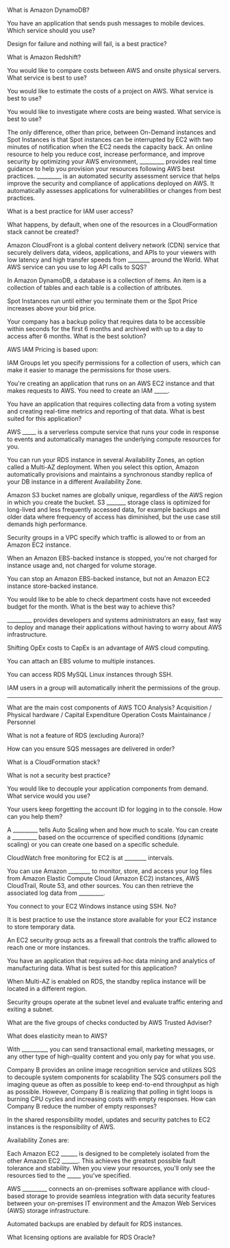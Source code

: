 What is Amazon DynamoDB?

You have an application that sends push messages to mobile devices. Which service should you use?

Design for failure and nothing will fail, is a best practice?

What is Amazon Redshift?

You would like to compare costs between AWS and onsite physical servers. What service is best to use?

You would like to estimate the costs of a project on AWS. What service is best to use?

You would like to investigate where costs are being wasted. What service is best to use?

The only difference, other than price, between On-Demand instances and Spot Instances is that Spot instances can be interrupted by EC2 with two minutes of notification when the EC2 needs the capacity back.
An online resource to help you reduce cost, increase performance, and improve security by optimizing your AWS environment, _________ provides real time guidance to help you provision your resources following AWS best practices.
_________ is an automated security assessment service that helps improve the security and compliance of applications deployed on AWS. It automatically assesses applications for vulnerabilities or changes from best practices.

What is a best practice for IAM user access?

What happens, by default, when one of the resources in a CloudFormation stack cannot be created?

Amazon CloudFront is a global content delivery network (CDN) service that securely delivers data, videos, applications, and APIs to your viewers with low latency and high transfer speeds from ________ around the World.
What AWS service can you use to log API calls to SQS?

In Amazon DynamoDB, a database is a collection of items. An item is a collection of tables and each table is a collection of attributes.

Spot Instances run until either you terminate them or the Spot Price increases above your bid price.

Your company has a backup policy that requires data to be accessible within seconds for the first 6 months and archived with up to a day to access after 6 months. What is the best solution?

AWS IAM Pricing is based upon:

IAM Groups let you specify permissions for a collection of users, which can make it easier to manage the permissions for those users.

You're creating an application that runs on an AWS EC2 instance and that makes requests to AWS. You need to create an IAM _____.

You have an application that requires collecting data from a voting system and creating real-time metrics and reporting of that data. What is best suited for this application?

AWS _____ is a serverless compute service that runs your code in response to events and automatically manages the underlying compute resources for you.

You can run your RDS instance in several Availability Zones, an option called a Multi-AZ deployment. When you select this option, Amazon automatically provisions and maintains a synchronous standby replica of your DB instance in a different Availability Zone.

Amazon S3 bucket names are globally unique, regardless of the AWS region in which you create the bucket.
S3 _______ storage class is optimized for long-lived and less frequently accessed data, for example backups and older data where frequency of access has diminished, but the use case still demands high performance.

Security groups in a VPC specify which traffic is allowed to or from an Amazon EC2 instance.

When an Amazon EBS-backed instance is stopped, you're not charged for instance usage and, not charged for volume storage.

You can stop an Amazon EBS-backed instance, but not an Amazon EC2 instance store-backed instance.

You would like to be able to check department costs have not exceeded budget for the month. What is the best way to achieve this?

_________ provides developers and systems administrators an easy, fast way to deploy and manage their applications without having to worry about AWS infrastructure.

Shifting OpEx costs to CapEx is an advantage of AWS cloud computing.

You can attach an EBS volume to multiple instances.

You can access RDS MySQL Linux instances through SSH.

IAM users in a group will automatically inherit the permissions of the group.

____________________________________________________________________________


What are the main cost components of AWS TCO Analysis?
    Acquisition / Physical hardware / Capital Expenditure
    Operation Costs
    Maintainance / Personnel


What is not a feature of RDS (excluding Aurora)?


How can you ensure SQS messages are delivered in order?


What is a CloudFormation stack?


What is not a security best practice?


You would like to decouple your application components from demand. What service would you use?


Your users keep forgetting the account ID for logging in to the console. How can you help them?


A _________ tells Auto Scaling when and how much to scale. You can create a _________  based on the occurrence of specified conditions (dynamic scaling) or you can create one based on a specific schedule.


CloudWatch free monitoring for EC2 is at ________ intervals.


You can use Amazon ________ to monitor, store, and access your log files from Amazon Elastic Compute Cloud (Amazon EC2) instances, AWS CloudTrail, Route 53, and other sources. You can then retrieve the associated log data from _________.


You connect to your EC2 Windows instance using SSH.
    No?


It is best practice to use the instance store available for your EC2 instance to store temporary data.


An EC2 security group acts as a firewall that controls the traffic allowed to reach one or more instances.


You have an application that requires ad-hoc data mining and analytics of manufacturing data. What is best suited for this application?


When Multi-AZ is enabled on RDS, the standby replica instance will be located in a different region.


Security groups operate at the subnet level and evaluate traffic entering and exiting a subnet.


What are the five groups of checks conducted by AWS Trusted Adviser?


What does elasticity mean to AWS?


With _________, you can send transactional email, marketing messages, or any other type of high-quality content and you only pay for what you use.

Company B provides an online image recognition service and utilizes SQS to decouple system components for scalability The SQS consumers poll the imaging queue as often as possible to keep end-to-end throughput as high as possible. However, Company B is realizing that polling in tight loops is burning CPU cycles and increasing costs with empty responses. How can Company B reduce the number of empty responses?

In the shared responsibility model, updates and security patches to EC2 instances is the responsibility of AWS.

Availability Zones are:


Each Amazon EC2 ______ is designed to be completely isolated from the other Amazon EC2 ______. This achieves the greatest possible fault tolerance and stability. When you view your resources, you'll only see the resources tied to the _____ you've specified.


AWS _________ connects an on-premises software appliance with cloud-based storage to provide seamless integration with data security features between your on-premises IT environment and the Amazon Web Services (AWS) storage infrastructure.


Automated backups are enabled by default for RDS instances.


What licensing options are available for RDS Oracle?